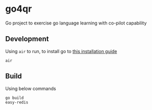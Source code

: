 # go4qr

Go project to exercise go language learning with co-pilot capability

## Development

Using `air` to run, to install go to [this installation guide](https://github.com/cosmtrek/air)

```
air
```

## Build

Using below commands

```
go build
easy-redis
```
